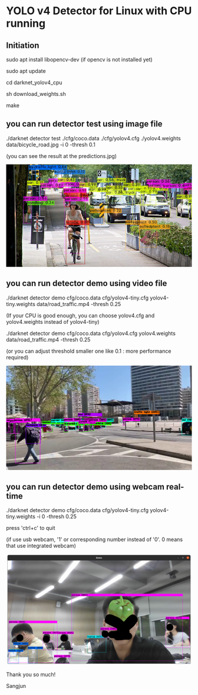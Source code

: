 # YOLO v4 Detector for Linux with CPU running


## Initiation

sudo apt install libopencv-dev
(if opencv is not installed yet)

sudo apt update

cd darknet_yolov4_cpu

sh download_weights.sh

make


## you can run detector test using image file

./darknet detector test ./cfg/coco.data ./cfg/yolov4.cfg ./yolov4.weights data/bicycle_road.jpg -i 0 -thresh 0.1

(you can see the result at the predictions.jpg)

![predictions_bicycle_road.jpg sample](image.png)


## you can run detector demo using video file

./darknet detector demo cfg/coco.data cfg/yolov4-tiny.cfg yolov4-tiny.weights data/road_traffic.mp4 -thresh 0.25

(If your CPU is good enough, you can choose yolov4.cfg and yolov4.weights instead of yolov4-tiny)

./darknet detector demo cfg/coco.data cfg/yolov4.cfg yolov4.weights data/road_traffic.mp4 -thresh 0.25

(or you can adjust threshold smaller one like 0.1 : more performance required)

![demo road_traffic.mp4 sample capture](image-2.png)


## you can run detector demo using webcam real-time

./darknet detector demo cfg/coco.data cfg/yolov4-tiny.cfg yolov4-tiny.weights -i 0 -thresh 0.25

press 'ctrl+c' to quit

(if use usb webcam, '1' or corresponding number instead of '0'. 0 means that use integrated webcam)

![demo webcam real-time](image-1.png)

Thank you so much!

Sangjun